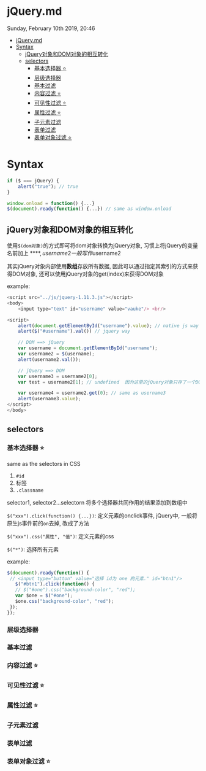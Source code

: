 # jQuery.md
Sunday, February 10th 2019, 20:46

<!-- @import "[TOC]" {cmd="toc" depthFrom=1 depthTo=6 orderedList=false} -->
<!-- code_chunk_output -->

* [jQuery.md](#jquerymd)
* [Syntax](#syntax)
	* [jQuery对象和DOM对象的相互转化](#jquery对象和dom对象的相互转化)
	* [selectors](#selectors)
		* [基本选择器 :star:](#基本选择器-star)
		* [层级选择器](#层级选择器)
		* [基本过滤](#基本过滤)
		* [内容过滤 :star:](#内容过滤-star)
		* [可见性过滤 :star:](#可见性过滤-star)
		* [属性过滤 :star:](#属性过滤-star)
		* [子元素过滤](#子元素过滤)
		* [表单过滤](#表单过滤)
		* [表单对象过滤 :star:](#表单对象过滤-star)

<!-- /code_chunk_output -->

# Syntax

```js
if ($ === jQuery) {
    alert("true"); // true
}

window.onload = function() {...}
$(document).ready(function() {...}) // same as window.onload
```

## jQuery对象和DOM对象的相互转化

使用`$(dom对象)`的方式即可将dom对象转换为jQuery对象, 习惯上将jQuery的变量名前加上 **$**, username2一般写作$username2

其实jQuery对象内部使用**数组**存放所有数据, 因此可以通过指定其索引的方式来获得DOM对象, 还可以使用jQuery对象的get(index)来获得DOM对象

example:

```js
<script src="../js/jquery-1.11.3.js"></script>
<body>
    <input type="text" id="username" value="vauke"/> <br/>

<script>
    alert(document.getElementById("username").value); // native js way
    alert($("#username").val()) // jquery way

    // DOM ==> jQuery
    var username = document.getElementById("username");
    var username2 = $(username);
    alert(username2.val());

    // jQuery ==> DOM
    var username3 = username2[0];
    var test = username2[1]; // undefined  因为这里的jQuery对象只存了一个DOM对象

    var username4 = username2.get(0); // same as username3
    alert(username3.value);
</script>
</body>
```

## selectors

### 基本选择器 :star:

same as the selectors in CSS

1. `#id`
2. 标签
3. `.classname`

selector1, selector2...selectorn 将多个选择器共同作用的结果添加到数组中

`$("xxx").click(function() {...})`: 定义元素的onclick事件, jQuery中, 一般将原生js事件前的`on`去掉, 改成了方法

`$("xxx").css("属性", "值")`: 定义元素的css

`$("*")`: 选择所有元素

example:

```js
$(document).ready(function() {
 // <input type="button" value="选择 id为 one 的元素." id="btn1"/>
   $("#btn1").click(function() {
   // $("#one").css("background-color", "red");
   var $one = $("#one");
   $one.css("background-color", "red");
 });
});
```

### 层级选择器

### 基本过滤

### 内容过滤 :star:

### 可见性过滤 :star:

### 属性过滤 :star:

### 子元素过滤

### 表单过滤

### 表单对象过滤 :star:
